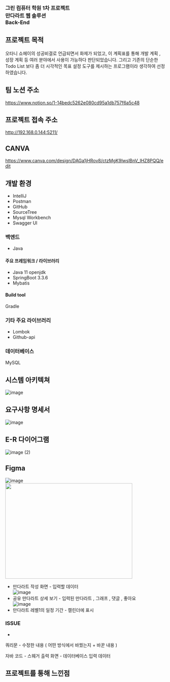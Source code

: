 ### 그린 컴퓨터 학원 1차 프로젝트<br/>만다라트 웹 솔루션<br/>Back-End

## 프로젝트 목적
오타니 쇼헤이의 성공비결로 언급되면서 화제가 되었고, 이 계획표를 통해 개발 계획 , 성장 계획 등 여러 분야에서 사용이 가능하다 판단되었습니다.
그리고 기존의 단순한 Todo List 보다 좀 더 시각적인 목표 설정 도구를 제시하는 프로그램이라 생각하여 선정하였습니다.

## 팀 노션 주소
https://www.notion.so/1-14bedc5262e080cd95a1db757f6a5c48

## 프로젝트 접속 주소
http://192.168.0.144:5211/

## CANVA
https://www.canva.com/design/DAGa1jHRov8/ctzMgK9lwslBnV_IHZ8PQQ/edit


## 개발 환경
- IntelliJ
- Postman
- GitHub
- SourceTree
- Mysql Workbench
- Swagger UI


### 백엔드
- Java 

#### 주요 프레임워크 / 라이브러리
- Java 11 openjdk
- SpringBoot 3.3.6
- Mybatis

#### Build tool
Gradle

### 기타 주요 라이브러리
- Lombok
- Github-api

### 데이터베이스
MySQL

## 시스템 아키텍쳐
![image](https://github.com/user-attachments/assets/fcee2ade-f164-4d47-b640-d031f3aa2e6c)

## 요구사항 명세서
![image](https://github.com/user-attachments/assets/84a092cf-6c0d-4ed1-9ae9-446a3db642f2)

## E-R 다이어그램
![image (2)](https://github.com/user-attachments/assets/7a34e236-4804-4d71-a326-11df643acda5)

## Figma 
![image](https://github.com/user-attachments/assets/1f611f81-c493-490c-ba70-0075685897dd)</br>
<img src=https://github.com/user-attachments/assets/1f611f81-c493-490c-ba70-0075685897dd width="400" height="300" /></br>
- 만다라트 작성 화면 - 입력할 데이터 </br>
![image](https://github.com/user-attachments/assets/1098e6eb-9bef-4524-bd6f-0a12affcbf8d)</br>
- 공유 만다라트 상세 보기 - 입력된 만다라트 , 그래프 , 댓글 , 좋아요</br>
![image](https://github.com/user-attachments/assets/6247d14f-cba8-40db-8885-0f46cea304b4)</br>
- 만다라트 레벨1의 일정 기간 - 캘린더에 표시 </br>


### ISSUE
- 
쿼리문 - 수정한 내용 ( 어떤 방식에서 바꿨는지 + 바꾼 내용 )

자바 코드 - 스웨거 출력 화면 - 데이터베이스 입력 데이터 

## 프로젝트를 통해 느낀점



